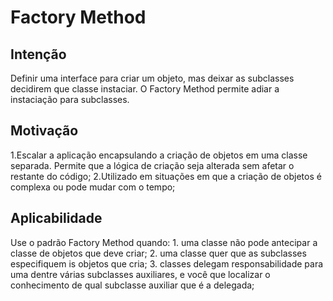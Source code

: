 # Factory Method

## Intenção

Definir uma interface para criar um objeto, mas deixar as subclasses decidirem que classe instaciar. O Factory Method permite adiar a instaciação para subclasses.

## Motivação

1.Escalar a aplicação encapsulando a criação de objetos em uma classe separada. Permite que a lógica de criação seja alterada sem afetar o restante do código;
2.Utilizado em situações em que a criação de objetos é complexa ou pode mudar com o tempo;

## Aplicabilidade

Use o padrão Factory Method quando:
    1.  uma classe não pode antecipar a classe de objetos que deve criar;
    2.  uma classe quer que as subclasses especifiquem is objetos que cria;
    3.  classes delegam responsabilidade para uma dentre várias subclasses auxiliares, e você que localizar o conhecimento de qual subclasse auxiliar que é a delegada;
